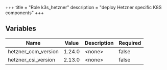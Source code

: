 +++
title = "Role k3s_hetzner"
description = "deploy Hetzner specific K8S components"
+++

## Variables

| Name | Value | Description | Required |
| ---- | ----- | ----------- | -------- |
| hetzner_ccm_version | 1.24.0 | &lt;none&gt; | false  |
| hetzner_csi_version | 2.13.0 | &lt;none&gt; | false  |
